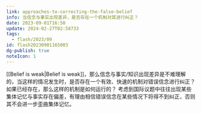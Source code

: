 ```yaml
---
link: approaches-to-correcting-the-false-belief
info: 当信念与事实出现差异，是否存在一个机制对其进行纠正？
date: 2023-09-01T16:50
update: 2024-02-27T02:58733
tags:
  - flash/2023/09
id: flash20230901165003
dg-publish: true
noteIcon: 1
---
```


[[Belief is weak|Belief is weak]]，那么信念与事实/知识出现差异是不难理解的，当这样的情况发生时，是否存在一个有效、快速的机制对错误信念进行纠正？如果已经存在，那么这样的机制是如何运行的？
考虑到国际议题中往往出现某些集体记忆与事实存在偏差，有理由相信错误信念在某些情况下将得不到纠正，否则其不会进一步歪曲集体记忆。